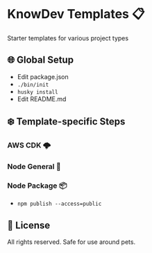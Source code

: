 # KnowDev Templates 📋

Starter templates for various project types

## 🌐 Global Setup

* Edit package.json
* `./bin/init`
* `husky install`
* Edit README.md

## ❄️ Template-specific Steps

### AWS CDK 🌩

### Node General 🧩

### Node Package 📦

* `npm publish --access=public`

## 📜 License

All rights reserved. Safe for use around pets.
